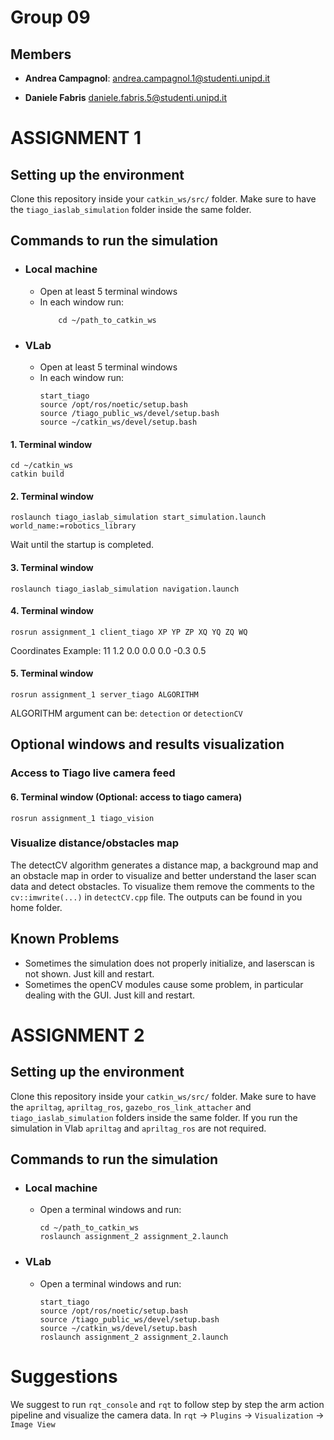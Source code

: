 # Group 09

## Members
* **Andrea Campagnol**: [andrea.campagnol.1@studenti.unipd.it](mailto:andrea.campagnol.1@studenti.unipd.it)

* **Daniele Fabris** [daniele.fabris.5@studenti.unipd.it](mailto:daniele.fabris.5@studenti.unipd.it)

# ASSIGNMENT 1

## Setting up the environment 

Clone this repository inside your `catkin_ws/src/` folder.
Make sure to have the `tiago_iaslab_simulation` folder inside the same folder.

## Commands to run the simulation

* ### Local machine 
    - Open at least 5 terminal windows
    - In each window run: 
        ```
            cd ~/path_to_catkin_ws
        ```

* ### VLab
    - Open at least 5 terminal windows
    - In each window run: 
        ```
        start_tiago
        source /opt/ros/noetic/setup.bash
        source /tiago_public_ws/devel/setup.bash
        source ~/catkin_ws/devel/setup.bash
        ```

#### 1. Terminal window
```
cd ~/catkin_ws
catkin build
```

#### 2. Terminal window
```
roslaunch tiago_iaslab_simulation start_simulation.launch world_name:=robotics_library
```
Wait until the startup is completed.

#### 3. Terminal window
```
roslaunch tiago_iaslab_simulation navigation.launch
```

#### 4. Terminal window
```
rosrun assignment_1 client_tiago XP YP ZP XQ YQ ZQ WQ
```
Coordinates Example: 11 1.2 0.0 0.0 0.0 -0.3 0.5

#### 5. Terminal window
```
rosrun assignment_1 server_tiago ALGORITHM
```
ALGORITHM argument can be: `detection` or `detectionCV`

## Optional windows and results visualization

### Access to Tiago live camera feed

#### 6. Terminal window (Optional: access to tiago camera)
```
rosrun assignment_1 tiago_vision
```

### Visualize distance/obstacles map

The detectCV algorithm generates a distance map, a background map and an obstacle map in order to visualize and better understand the laser scan data and detect obstacles. 
To visualize them remove the comments to the `cv::imwrite(...)` in `detectCV.cpp` file.
The outputs can be found in you home folder. 

## Known Problems

- Sometimes the simulation does not properly initialize, and laserscan is not shown. Just kill and restart. 
- Sometimes the openCV modules cause some problem, in particular dealing with the GUI. Just kill and restart. 

# ASSIGNMENT 2

## Setting up the environment 

Clone this repository inside your `catkin_ws/src/` folder.
Make sure to have the `apriltag`, `apriltag_ros`, `gazebo_ros_link_attacher` and `tiago_iaslab_simulation` folders inside the same folder.
If you run the simulation in Vlab `apriltag` and `apriltag_ros` are not required. 

## Commands to run the simulation

* ### Local machine 
    - Open a terminal windows and run: 
        ```
        cd ~/path_to_catkin_ws
        roslaunch assignment_2 assignment_2.launch
        ```

* ### VLab
    - Open a terminal windows and run:  
        ```
        start_tiago
        source /opt/ros/noetic/setup.bash
        source /tiago_public_ws/devel/setup.bash
        source ~/catkin_ws/devel/setup.bash
        roslaunch assignment_2 assignment_2.launch
        ```

# Suggestions

We suggest to run `rqt_console` and `rqt` to follow step by step the arm action pipeline and visualize the camera data.
In `rqt` -> `Plugins` -> `Visualization` -> `Image View`


